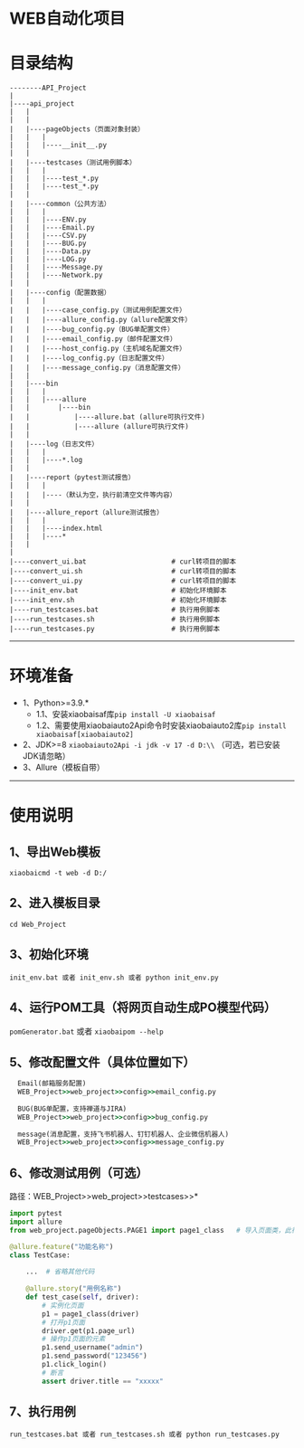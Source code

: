 # WEB自动化项目


# 目录结构
```text
--------API_Project
| 
|----api_project
|   |
|   |
|   |----pageObjects（页面对象封装）
|   |   |
|   |   |----__init__.py
|   |
|   |----testcases（测试用例脚本）
|   |   |
|   |   |----test_*.py
|   |   |----test_*.py
|   |
|   |----common（公共方法）
|   |   |
|   |   |----ENV.py
|   |   |----Email.py
|   |   |----CSV.py
|   |   |----BUG.py
|   |   |----Data.py
|   |   |----LOG.py
|   |   |----Message.py
|   |   |----Network.py
|   |
|   |----config（配置数据）
|   |   |
|   |   |----case_config.py（测试用例配置文件）
|   |   |----allure_config.py（allure配置文件）
|   |   |----bug_config.py（BUG单配置文件）
|   |   |----email_config.py（邮件配置文件）
|   |   |----host_config.py（主机域名配置文件）
|   |   |----log_config.py（日志配置文件）
|   |   |----message_config.py（消息配置文件）
|   |
|   |----bin 
|   |   |
|   |   |----allure
|   |       |----bin
|   |           |----allure.bat (allure可执行文件)
|   |           |----allure (allure可执行文件)
|   |
|   |----log（日志文件）
|   |   |
|   |   |----*.log
|   |
|   |----report（pytest测试报告）
|   |   |
|   |   |----（默认为空，执行前清空文件等内容）
|   |
|   |----allure_report（allure测试报告）
|   |   |
|   |   |----index.html
|   |   |----*
|   |
|
|----convert_ui.bat                     # curl转项目的脚本
|----convert_ui.sh                      # curl转项目的脚本
|----convert_ui.py                      # curl转项目的脚本
|----init_env.bat                       # 初始化环境脚本
|----init_env.sh                        # 初始化环境脚本
|----run_testcases.bat                  # 执行用例脚本
|----run_testcases.sh                   # 执行用例脚本
|----run_testcases.py                   # 执行用例脚本
```
----
# 环境准备
- 1、Python>=3.9.*
  - 1.1、安装xiaobaisaf库`pip install -U xiaobaisaf`
  - 1.2、需要使用xiaobaiauto2Api命令时安装xiaobaiauto2库`pip install xiaobaisaf[xiaobaiauto2]`  
- 2、JDK>=8 `xiaobaiauto2Api -i jdk -v 17 -d D:\\` （可选，若已安装JDK请忽略）
- 3、Allure（模板自带）
-----

# 使用说明
## 1、导出Web模板
`xiaobaicmd -t web -d D:/`

## 2、进入模板目录
`cd Web_Project`

## 3、初始化环境
`init_env.bat 或者 init_env.sh 或者 python init_env.py`

## 4、运行POM工具（将网页自动生成PO模型代码）
`pomGenerator.bat`
或者
`xiaobaipom --help`

## 5、修改配置文件（具体位置如下）
```cmd
  Email(邮箱服务配置)
  WEB_Project>>web_project>>config>>email_config.py
  
  BUG(BUG单配置，支持禅道与JIRA)
  WEB_Project>>web_project>>config>>bug_config.py
  
  message(消息配置，支持飞书机器人、钉钉机器人、企业微信机器人)
  WEB_Project>>web_project>>config>>message_config.py
```

## 6、修改测试用例（可选）
路径：WEB_Project>>web_project>>testcases>>*
```python
import pytest
import allure
from web_project.pageObjects.PAGE1 import page1_class   # 导入页面类，此行代码需要修改

@allure.feature("功能名称")
class TestCase:
    
    ...  # 省略其他代码
    
    @allure.story("用例名称")
    def test_case(self, driver):
        # 实例化页面
        p1 = page1_class(driver)
        # 打开p1页面
        driver.get(p1.page_url)
        # 操作p1页面的元素
        p1.send_username("admin")
        p1.send_password("123456")
        p1.click_login()
        # 断言
        assert driver.title == "xxxxx"
```

## 7、执行用例
`run_testcases.bat 或者 run_testcases.sh 或者 python run_testcases.py`
